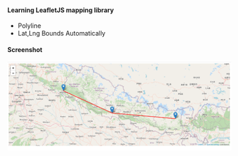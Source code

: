 #### Learning LeafletJS mapping library
- Polyline
- Lat,Lng Bounds Automatically


#### Screenshot
![screenshot](sc.png)